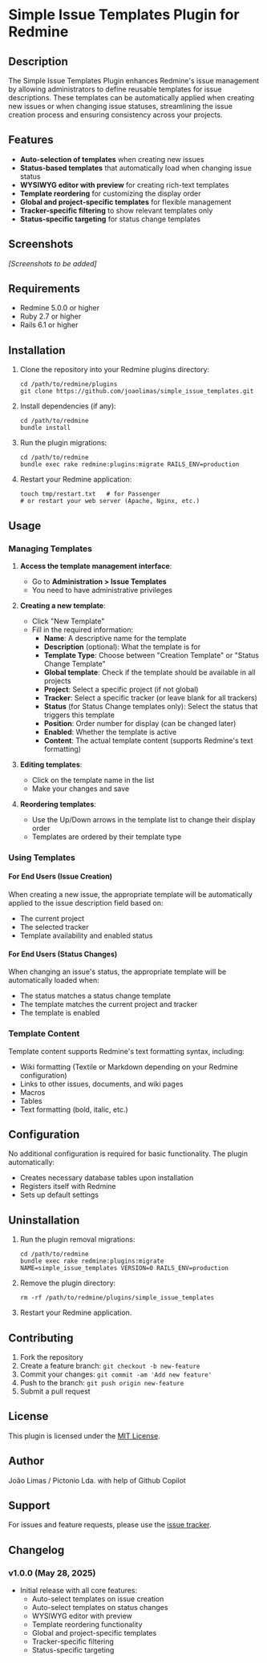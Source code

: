 # Simple Issue Templates Plugin for Redmine

## Description

The Simple Issue Templates Plugin enhances Redmine's issue management by allowing administrators to define reusable templates for issue descriptions. These templates can be automatically applied when creating new issues or when changing issue statuses, streamlining the issue creation process and ensuring consistency across your projects.

## Features

- **Auto-selection of templates** when creating new issues
- **Status-based templates** that automatically load when changing issue status
- **WYSIWYG editor with preview** for creating rich-text templates
- **Template reordering** for customizing the display order
- **Global and project-specific templates** for flexible management
- **Tracker-specific filtering** to show relevant templates only
- **Status-specific targeting** for status change templates

## Screenshots

*[Screenshots to be added]*

## Requirements

- Redmine 5.0.0 or higher
- Ruby 2.7 or higher
- Rails 6.1 or higher

## Installation

1. Clone the repository into your Redmine plugins directory:
   ```
   cd /path/to/redmine/plugins
   git clone https://github.com/joaolimas/simple_issue_templates.git
   ```

2. Install dependencies (if any):
   ```
   cd /path/to/redmine
   bundle install
   ```

3. Run the plugin migrations:
   ```
   cd /path/to/redmine
   bundle exec rake redmine:plugins:migrate RAILS_ENV=production
   ```

4. Restart your Redmine application:
   ```
   touch tmp/restart.txt   # for Passenger
   # or restart your web server (Apache, Nginx, etc.)
   ```

## Usage

### Managing Templates

1. **Access the template management interface**:
   - Go to **Administration > Issue Templates**
   - You need to have administrative privileges

2. **Creating a new template**:
   - Click "New Template"
   - Fill in the required information:
     - **Name**: A descriptive name for the template
     - **Description** (optional): What the template is for
     - **Template Type**: Choose between "Creation Template" or "Status Change Template"
     - **Global template**: Check if the template should be available in all projects
     - **Project**: Select a specific project (if not global)
     - **Tracker**: Select a specific tracker (or leave blank for all trackers)
     - **Status** (for Status Change templates only): Select the status that triggers this template
     - **Position**: Order number for display (can be changed later)
     - **Enabled**: Whether the template is active
     - **Content**: The actual template content (supports Redmine's text formatting)

3. **Editing templates**:
   - Click on the template name in the list
   - Make your changes and save

4. **Reordering templates**:
   - Use the Up/Down arrows in the template list to change their display order
   - Templates are ordered by their template type

### Using Templates

#### For End Users (Issue Creation)

When creating a new issue, the appropriate template will be automatically applied to the issue description field based on:
- The current project
- The selected tracker
- Template availability and enabled status

#### For End Users (Status Changes)

When changing an issue's status, the appropriate template will be automatically loaded when:
- The status matches a status change template
- The template matches the current project and tracker
- The template is enabled

### Template Content

Template content supports Redmine's text formatting syntax, including:
- Wiki formatting (Textile or Markdown depending on your Redmine configuration)
- Links to other issues, documents, and wiki pages
- Macros
- Tables
- Text formatting (bold, italic, etc.)

## Configuration

No additional configuration is required for basic functionality. The plugin automatically:
- Creates necessary database tables upon installation
- Registers itself with Redmine
- Sets up default settings

## Uninstallation

1. Run the plugin removal migrations:
   ```
   cd /path/to/redmine
   bundle exec rake redmine:plugins:migrate NAME=simple_issue_templates VERSION=0 RAILS_ENV=production
   ```

2. Remove the plugin directory:
   ```
   rm -rf /path/to/redmine/plugins/simple_issue_templates
   ```

3. Restart your Redmine application.

## Contributing

1. Fork the repository
2. Create a feature branch: `git checkout -b new-feature`
3. Commit your changes: `git commit -am 'Add new feature'`
4. Push to the branch: `git push origin new-feature`
5. Submit a pull request

## License

This plugin is licensed under the [MIT License](LICENSE).

## Author

João Limas / Pictonio Lda. with help of Github Copilot

## Support

For issues and feature requests, please use the [issue tracker](https://github.com/joaolimas/simple_issue_templates/issues).

## Changelog

### v1.0.0 (May 28, 2025)
- Initial release with all core features:
  - Auto-select templates on issue creation
  - Auto-select templates on status changes
  - WYSIWYG editor with preview
  - Template reordering functionality
  - Global and project-specific templates
  - Tracker-specific filtering
  - Status-specific targeting
